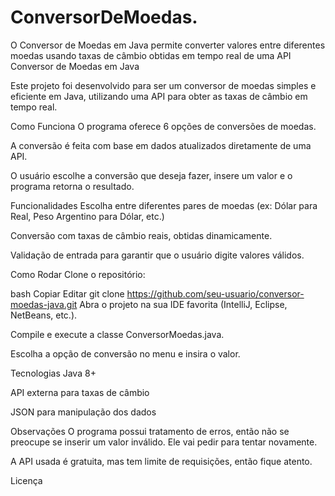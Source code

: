 # ConversorDeMoedas.
O Conversor de Moedas em Java permite converter valores entre diferentes moedas usando taxas de câmbio obtidas em tempo real de uma API
Conversor de Moedas em Java

Este projeto foi desenvolvido para ser um conversor de moedas simples e eficiente em Java, utilizando uma API para obter as taxas de câmbio em tempo real.

Como Funciona
O programa oferece 6 opções de conversões de moedas.

A conversão é feita com base em dados atualizados diretamente de uma API.

O usuário escolhe a conversão que deseja fazer, insere um valor e o programa retorna o resultado.

Funcionalidades
Escolha entre diferentes pares de moedas (ex: Dólar para Real, Peso Argentino para Dólar, etc.)

Conversão com taxas de câmbio reais, obtidas dinamicamente.

Validação de entrada para garantir que o usuário digite valores válidos.

Como Rodar
Clone o repositório:

bash
Copiar
Editar
git clone https://github.com/seu-usuario/conversor-moedas-java.git
Abra o projeto na sua IDE favorita (IntelliJ, Eclipse, NetBeans, etc.).

Compile e execute a classe ConversorMoedas.java.

Escolha a opção de conversão no menu e insira o valor.

Tecnologias
Java 8+

API externa para taxas de câmbio

JSON para manipulação dos dados

Observações
O programa possui tratamento de erros, então não se preocupe se inserir um valor inválido. Ele vai pedir para tentar novamente.

A API usada é gratuita, mas tem limite de requisições, então fique atento.

Licença
